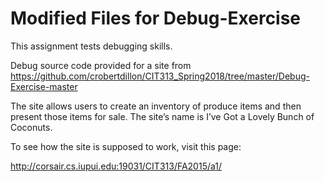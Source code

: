 Modified Files for Debug-Exercise
==============


This assignment tests debugging skills.



Debug source code provided for a site from
https://github.com/crobertdillon/CIT313_Spring2018/tree/master/Debug-Exercise-master


The site allows users to create an inventory of produce items and then present those items for sale. The site’s name is I’ve Got a Lovely Bunch of Coconuts. 

To see how the site is supposed to work, visit this page:

http://corsair.cs.iupui.edu:19031/CIT313/FA2015/a1/

